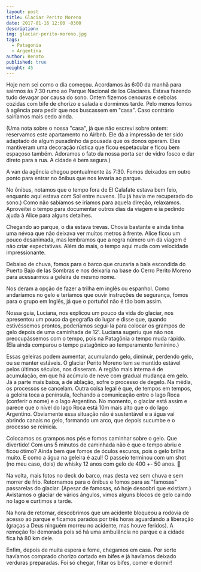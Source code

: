 ```yaml
---
layout: post
title: Glaciar Perito Moreno
date: 2017-01-16 12:00 -0300
description: 
img: glaciar-perito-moreno.jpg
tags:
  - Patagonia
  - Argentina
author: Renato
published: true
weight: 45
---
```


Hoje nem sei como o dia começou. Acordamos às 6:00 da manhã para sairmos às
7:30 rumo ao Parque Nacional de los Glaciares. Estava fazendo tudo devagar por
causa do sono. Ontem fizemos cenouras e cebolas cozidas com bife de chorizo
e salada e dormimos tarde. Pelo menos fomos à agência para pedir que nos
buscassem em "casa". Caso contrário sairíamos mais cedo ainda. 

(Uma nota sobre o nossa "casa", já que não escrevi sobre ontem: reservamos este
apartamento no Airbnb. Ele dá a impressão de ter sido adaptado de algum
puxadinho da pousada que os donos operam. Eles mantiveram uma decoração rústica
que ficou espetacular e ficou bem espaçoso também. Adoramos o fato da nossa
porta ser de vidro fosco e dar direto para a rua. A cidade é bem segura.)

A van da agência chegou pontualmente às 7:30. Fomos deixados em outro ponto
para entrar no ônibus que nos levaria ao parque.

No ônibus, notamos que o tempo fora de El Calafate estava bem feio, enquanto
aqui estava com Sol entre nuvens. (Eu já havia me recuperado do sono.) Como não
sabíamos se iríamos para aquela direção, relaxamos. Aproveitei o tempo para
documentar outros dias da viagem e ia pedindo ajuda à Alice para alguns
detalhes. 

Chegando ao parque, o dia estava trevas. Chovia bastante e ainda tinha uma
névoa que não deixava ver muitos metros à frente. Alice ficou um pouco
desanimada, mas lembramos que a regra número um da viagem é não criar
expectativas. Além do mais, o tempo aqui muda com velocidade impressionante.

Debaixo de chuva, fomos para o barco que cruzaria a baía escondida do Puerto
Bajo de las Sombras e nos deixaria na base do Cerro Perito Moreno para
acessarmos a geleira de mesmo nome. 

Nos deram a opção de fazer a trilha em inglês ou espanhol. Como andaríamos no
gelo e teríamos que ouvir instruções de segurança, fomos para o grupo em
Inglês, já que o portuñol não é tão bom assim. 

Nossa guia, Luciana, nos explicou um pouco da vida do glaciar, nos apresentou
um pouco da geografia do lugar e disse que, quando estivéssemos prontos,
poderíamos segui-la para colocar os grampos de gelo depois de uma caminhada de
12'. Luciana sugeriu que não nos preocupássemos com o tempo, pois na Patagônia
o tempo muda rápido. (Ela ainda comparou o tempo patagônico ao temperamento
feminino.)

Essas geleiras podem aumentar, acumulando gelo, diminuir, perdendo gelo, ou se
manter estáveis. O glaciar Perito Moreno tem se mantido estável pelos últimos
séculos, nos disseram. A região mais interna é de acumulação, em que há acúmulo
de neve com gradual mudança em gelo. Já a parte mais baixa, a de ablação, sofre
o processo de degelo. Na média, os processos se cancelam. Outra coisa legal
é que, de tempos em tempos, a geleira toca a península, fechando a comunicação
entre o lago Roca (conferir o nome) e o lago Argentino. No momento, o glaciar
está assim e parece que o nível do lago Roca está 10m mais alto que o do lago
Argentino. Obviamente essa situação não é sustentável e a água vai abrindo
canais no gelo, formando um arco, que depois sucumbe e o processo se reinicia.

Colocamos os grampos nos pés e fomos caminhar sobre o gelo. Que divertido! Com
uns 5 minutos de caminhada não é que o tempo abriu e ficou ótimo? Ainda bem que
fomos de óculos escuros, pois o gelo brilha muito. E como a água na geleira
é azul! O passeio terminou com um shot (no meu caso, dois) de whisky 12 anos
com gelo de 400 +- 50 anos. 🥃

Na volta, mais fotos no deck do barco, mas desta vez sem chuva e sem morrer de
frio. Retornamos para o ônibus e fomos para as "famosas" passarelas do glaciar.
(Apesar de famosas, só hoje descobri que existiam.) Avistamos o glaciar de
vários ângulos, vimos alguns blocos de gelo caindo no lago e curtimos a tarde. 

Na hora de retornar, descobrimos que um acidente bloqueou a rodovia de acesso
ao parque e ficamos parados por três horas aguardando a liberação (graças
a Deus ninguém morreu no acidente, mas houve feridos). A remoção foi demorada
pois só há uma ambulância no parque e a cidade fica há 80 km dele.

Enfim, depois de muita espera e fome, chegamos em casa. Por sorte havíamos
comprado chorizo cortado em bifes e já havíamos deixado verduras preparadas.
Foi só chegar, fritar os bifes, comer e dormir! 
